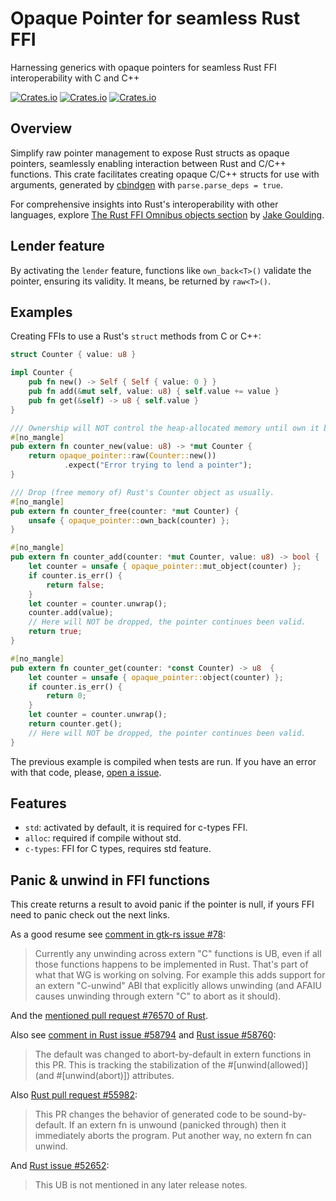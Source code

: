 # Opaque Pointer for seamless Rust FFI

Harnessing generics with opaque pointers for seamless Rust FFI interoperability with C and C++

[![Crates.io](https://img.shields.io/crates/v/opaque-pointer)](https://crates.io/crates/opaque-pointer)
[![Crates.io](https://img.shields.io/crates/l/opaque-pointer)](https://unlicense.org/)
[![Crates.io](https://img.shields.io/crates/d/opaque-pointer)](https://crates.io/crates/opaque-pointer)

## Overview

Simplify raw pointer management to expose Rust structs as opaque pointers, seamlessly enabling interaction between Rust and C/C++ functions.
This crate facilitates creating opaque C/C++ structs for use with arguments, generated by [cbindgen](https://crates.io/crates/cbindgen) with `parse.parse_deps = true`.

For comprehensive insights into Rust's interoperability with other languages, explore [The Rust FFI Omnibus objects section](http://jakegoulding.com/rust-ffi-omnibus/objects/) by [Jake Goulding](https://github.com/shepmaster).

## Lender feature

By activating the `lender` feature, functions like `own_back<T>()` validate the pointer, ensuring its validity.
It means, be returned by `raw<T>()`.

## Examples

Creating FFIs to use a Rust's `struct` methods from C or C++:

```rust
struct Counter { value: u8 }

impl Counter {
    pub fn new() -> Self { Self { value: 0 } }
    pub fn add(&mut self, value: u8) { self.value += value }
    pub fn get(&self) -> u8 { self.value }
}

/// Ownership will NOT control the heap-allocated memory until own it back.
#[no_mangle]
pub extern fn counter_new(value: u8) -> *mut Counter {
    return opaque_pointer::raw(Counter::new())
            .expect("Error trying to lend a pointer");
}

/// Drop (free memory of) Rust's Counter object as usually.
#[no_mangle]
pub extern fn counter_free(counter: *mut Counter) {
    unsafe { opaque_pointer::own_back(counter) };
}

#[no_mangle]
pub extern fn counter_add(counter: *mut Counter, value: u8) -> bool {
    let counter = unsafe { opaque_pointer::mut_object(counter) };
    if counter.is_err() {
        return false;
    }
    let counter = counter.unwrap();
    counter.add(value);
    // Here will NOT be dropped, the pointer continues been valid.
    return true;
}

#[no_mangle]
pub extern fn counter_get(counter: *const Counter) -> u8  {
    let counter = unsafe { opaque_pointer::object(counter) };
    if counter.is_err() {
        return 0;
    }
    let counter = counter.unwrap();
    return counter.get();
    // Here will NOT be dropped, the pointer continues been valid.
}
```

The previous example is compiled when tests are run. If you have an error
with that code, please, [open a issue](https://github.com/jhg/opaque-pointer-rs/issues?q=is%3Aissue+is%3Aopen).

## Features

- `std`: activated by default, it is required for c-types FFI.
- `alloc`: required if compile without std.
- `c-types`: FFI for C types, requires std feature.

## Panic & unwind in FFI functions

This create returns a result to avoid panic if the pointer is null, if yours FFI need to panic check out the next links.

As a good resume see [comment in gtk-rs issue #78](https://github.com/gtk-rs/gtk-rs/issues/78#issuecomment-753841968):
> Currently any unwinding across extern "C" functions is UB, even if all those functions happens
> to be implemented in Rust. That's part of what that WG is working on solving.
> For example this adds support for an extern "C-unwind" ABI that explicitly allows unwinding (and AFAIU causes
> unwinding through extern "C" to abort as it should).

And the [mentioned pull request #76570 of Rust](https://github.com/rust-lang/rust/pull/76570).

Also see [comment in Rust issue #58794](https://github.com/rust-lang/rust/issues/58794#issuecomment-468109183)
 and [Rust issue #58760](https://github.com/rust-lang/rust/issues/58760):
> The default was changed to abort-by-default in extern functions in this PR.
> This is tracking the stabilization of the #[unwind(allowed)] (and #[unwind(abort)]) attributes.

Also [Rust pull request #55982](https://github.com/rust-lang/rust/pull/55982):
> This PR changes the behavior of generated code to be sound-by-default. If an extern fn is unwound (panicked through) then it immediately aborts the program. Put another way, no extern fn can unwind.

And [Rust issue #52652](https://github.com/rust-lang/rust/issues/52652):
> This UB is not mentioned in any later release notes.
